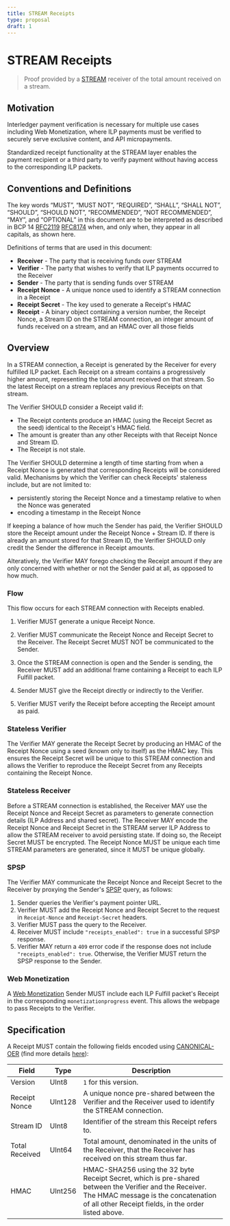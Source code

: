 ```yaml
---
title: STREAM Receipts
type: proposal
draft: 1
---
```


# STREAM Receipts
> Proof provided by a [STREAM](../0029-stream/0029-stream.md) receiver of the total amount received on a stream.

## Motivation

Interledger payment verification is necessary for multiple use cases including Web Monetization, where ILP payments must be verified to securely serve exclusive content, and API micropayments.

Standardized receipt functionality at the STREAM layer enables the payment recipient or a third party to verify payment without having access to the corresponding ILP packets.

## Conventions and Definitions

The key words “MUST”, “MUST NOT”, “REQUIRED”, “SHALL”, “SHALL NOT”, “SHOULD”, “SHOULD NOT”, “RECOMMENDED”, “NOT RECOMMENDED”, “MAY”, and “OPTIONAL” in this document are to be interpreted as described in BCP 14 [RFC2119](https://tools.ietf.org/html/rfc2119) [RFC8174](https://tools.ietf.org/html/rfc8174) when, and only when, they appear in all capitals, as shown here.

Definitions of terms that are used in this document:

- **Receiver** - The party that is receiving funds over STREAM
- **Verifier** - The party that wishes to verify that ILP payments occurred to the Receiver
- **Sender** - The party that is sending funds over STREAM
- **Receipt Nonce** - A unique nonce used to identify a STREAM connection in a Receipt
- **Receipt Secret** - The key used to generate a Receipt's HMAC
- **Receipt** - A binary object containing a version number, the Receipt Nonce, a Stream ID on the STREAM connection, an integer amount of funds received on a stream, and an HMAC over all those fields

## Overview

In a STREAM connection, a Receipt is generated by the Receiver for every fulfilled ILP packet. Each Receipt on a stream contains a progressively higher amount, representing the total amount received on that stream. So the latest Receipt on a stream replaces any previous Receipts on that stream.

The Verifier SHOULD consider a Receipt valid if:

- The Receipt contents produce an HMAC (using the Receipt Secret as the seed) identical to the Receipt's HMAC field.
- The amount is greater than any other Receipts with that Receipt Nonce and Stream ID.
- The Receipt is not stale.

The Verifier SHOULD determine a length of time starting from when a Receipt Nonce is generated that corresponding Receipts will be considered valid. Mechanisms by which the Verifier can check Receipts' staleness include, but are not limited to:
- persistently storing the Receipt Nonce and a timestamp relative to when the Nonce was generated
- encoding a timestamp in the Receipt Nonce

If keeping a balance of how much the Sender has paid, the Verifier SHOULD store the Receipt amount under the Receipt Nonce + Stream ID. If there is already an amount stored for that Stream ID, the Verifier SHOULD only credit the Sender the difference in Receipt amounts.

Alteratively, the Verifier MAY forego checking the Receipt amount if they are only concerned with whether or not the Sender paid at all, as opposed to how much.

### Flow

This flow occurs for each STREAM connection with Receipts enabled.

1. Verifier MUST generate a unique Receipt Nonce.

2. Verifier MUST communicate the Receipt Nonce and Receipt Secret to the Receiver. The Receipt Secret MUST NOT be communicated to the Sender.

3. Once the STREAM connection is open and the Sender is sending, the Receiver MUST add an additional frame containing a Receipt to each ILP Fulfill packet.

4. Sender MUST give the Receipt directly or indirectly to the Verifier.

5. Verifier MUST verify the Receipt before accepting the Receipt amount as paid.

### Stateless Verifier

The Verifier MAY generate the Receipt Secret by producing an HMAC of the Receipt Nonce using a seed (known only to itself) as the HMAC key. This ensures the Receipt Secret will be unique to this STREAM connection and allows the Verifier to reproduce the Receipt Secret from any Receipts containing the Receipt Nonce.

### Stateless Receiver

Before a STREAM connection is established, the Receiver MAY use the Receipt Nonce and Receipt Secret as parameters to generate connection details (ILP Address and shared secret). The Receiver MAY encode the Receipt Nonce and Receipt Secret in the STREAM server ILP Address to allow the STREAM receiver to avoid persisting state. If doing so, the Receipt Secret MUST be encrypted. The Receipt Nonce MUST be unique each time STREAM parameters are generated, since it MUST be unique globally.

### SPSP

The Verifier MAY communicate the Receipt Nonce and Receipt Secret to the Receiver by proxying the Sender's [SPSP](../0009-simple-payment-setup-protocol/0009-simple-payment-setup-protocol.md) query, as follows:

1. Sender queries the Verifier's payment pointer URL.
2. Verifier MUST add the Receipt Nonce and Receipt Secret to the request in `Receipt-Nonce` and `Receipt-Secret` headers.
3. Verifier MUST pass the query to the Receiver.
4. Receiver MUST include `"receipts_enabled": true` in a successful SPSP response.
5. Verifier MAY return a `409` error code if the response does not include `"receipts_enabled": true`. Otherwise, the Verifier MUST return the SPSP response to the Sender.

### Web Monetization

A [Web Monetization](https://webmonetization.org/specification.html) Sender MUST include each ILP Fulfill packet's Receipt in the corresponding `monetizationprogress` event. This allows the webpage to pass Receipts to the Verifier.

## Specification

A Receipt MUST contain the following fields encoded using [CANONICAL-OER](https://github.com/interledger/rfcs/blob/master/0030-notes-on-oer-encoding/0030-notes-on-oer-encoding.md#canonical-oer) (find more details [here](https://github.com/interledger/rfcs/blob/05ab457b9301b031e1ec954632582a325c4907b4/asn1/README.md)):

| Field | Type | Description |
|---|---|---|
| Version | UInt8 | `1` for this version. |
| Receipt Nonce | UInt128 | A unique nonce pre-shared between the Verifier and the Receiver used to identify the STREAM connection. |
| Stream ID | UInt8 | Identifier of the stream this Receipt refers to. |
| Total Received | UInt64 | Total amount, denominated in the units of the Receiver, that the Receiver has received on this stream thus far. |
| HMAC | UInt256 | HMAC-SHA256 using the 32 byte Receipt Secret, which is pre-shared between the Verifier and the Receiver. The HMAC message is the concatenation of all other Receipt fields, in the order listed above. |
